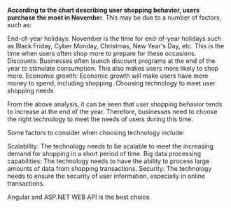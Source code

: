 **According to the chart describing user shopping behavior, users purchase the most in Novembe**r. This may be due to a number of factors, such as:

End-of-year holidays: November is the time for end-of-year holidays such as Black Friday, Cyber Monday, Christmas, New Year's Day, etc. This is the time when users often shop more to prepare for these occasions.
Discounts: Businesses often launch discount programs at the end of the year to stimulate consumption. This also makes users more likely to shop more.
Economic growth: Economic growth will make users have more money to spend, including shopping.
Choosing technology to meet user shopping needs

From the above analysis, it can be seen that user shopping behavior tends to increase at the end of the year. Therefore, businesses need to choose the right technology to meet the needs of users during this time.

Some factors to consider when choosing technology include:

Scalability: The technology needs to be scalable to meet the increasing demand for shopping in a short period of time.
Big data processing capabilities: The technology needs to have the ability to process large amounts of data from shopping transactions.
Security: The technology needs to ensure the security of user information, especially in online transactions.

Angular and ASP.NET WEB API is the best choice.
